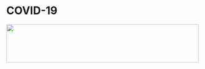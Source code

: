 # COVID-19
<img src="https://ewscripps.brightspotcdn.com/dims4/default/018a9de/2147483647/strip/true/crop/2000x1125+0+224/resize/1280x720!/quality/90/?url=https%3A%2F%2Fewscripps.brightspotcdn.com%2F9e%2F42%2F9796a7dc4e569d6599ddfa63282d%2Fcoronavirus.png" width="100%" height="100px">

